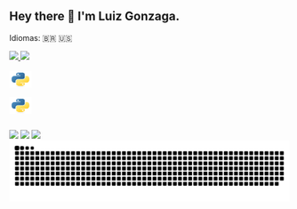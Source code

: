 ## Hey there 👋 I'm Luiz Gonzaga. 

Idiomas: 🇧🇷 🇺🇸

<div>
<a href="httpa://github.com/LuizGSN">
<img height="170cm" src="https://github-readme-stats.vercel.app/api?username=LuizGSN&show_icons=true&theme=midnight-purple"/>
<img height="120cm" src="https://github-readme-stats.vercel.app/api/top-langs/?username=LuizGSN&layout=compact&theme=midnight-purple&card_width(800))](https://github.com/LuizGSN/github-readme-stats"/>
</div>

<div style="display: inline_block"><br>
  <img align="center" alt="Rafa-Python" height="30" width="40" src="https://raw.githubusercontent.com/devicons/devicon/master/icons/python/python-original.svg">
</div>

<div style="display: inline_block"><br>
  <img align="center" alt="Rafa-Python" height="30" width="40" src="https://raw.githubusercontent.com/devicons/devicon/master/icons/python/python-original.svg">
</div>

##

<div> 
  <a href="https://instagram.com/_luizsaneto" target="_blank"><img src="https://img.shields.io/badge/-Instagram-%23E4405F?style=for-the-badge&logo=instagram&logoColor=white" target="_blank"></a>
  <a href = "mailto:luiz_sa7@hotmail.com"><img src="https://img.shields.io/badge/-Gmail-%23333?style=for-the-badge&logo=gmail&logoColor=white" target="_blank"></a>
  <a href="https://www.linkedin.com/in/luiz-gonzaga-sá-198490ba" target="_blank"><img src="https://img.shields.io/badge/-LinkedIn-%230077B5?style=for-the-badge&logo=linkedin&logoColor=white" target="_blank"></a> 
</div>

<picture>
  <source media="(prefers-color-scheme: dark)" srcset="https://raw.githubusercontent.com/LuizGSN/LuizGSN/output/github-contribution-grid-snake-dark.svg">
  <source media="(prefers-color-scheme: light)" srcset="https://raw.githubusercontent.com/LuizGSN/LuizGSN/output/github-contribution-grid-snake.svg">
  <img alt="github contribution grid snake animation" src="https://raw.githubusercontent.com/LuizGSN/LuizGSN/output/github-contribution-grid-snake.svg">
</picture>
